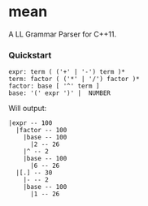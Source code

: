 # mean
A LL Grammar Parser for C++11.  
### Quickstart
```
expr: term ( ('+' | '-') term )*
term: factor ( ('*' | '/') factor )*
factor: base [ '^' term ]
base: '(' expr ')' |  NUMBER
```

Will output:
```
|expr -- 100
  |factor -- 100
    |base -- 100
      |2 -- 26
    |^ -- 2
    |base -- 100
      |6 -- 26
  |[.] -- 30
    |- -- 2
    |base -- 100
      |1 -- 26
```
